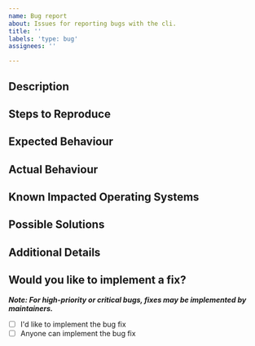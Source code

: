 ```yaml
---
name: Bug report
about: Issues for reporting bugs with the cli.
title: ''
labels: 'type: bug'
assignees: ''

---
```


## Description
<!-- Describe the bug you've found -->


## Steps to Reproduce
<!-- Detail the exact list of steps to be able to encounter the bug -->


## Expected Behaviour
<!-- Outline what you expect to occur, include screenshots if relevant -->


## Actual Behaviour
<!-- Outline what occurs instead of the expected behaviour, include screenshots if relevant -->


## Known Impacted Operating Systems
<!-- On which OS did u face the problem. -->


## Possible Solutions
<!-- Detail any solutions you might have in mind to be able to resolve the bug -->


## Additional Details
<!-- Delete this section if not applicable -->


## Would you like to implement a fix?

***Note: For high-priority or critical bugs, fixes may be implemented by maintainers.***
<!-- Replace [ ] with [x] with your choice -->

- [ ] I'd like to implement the bug fix
- [ ] Anyone can implement the bug fix
